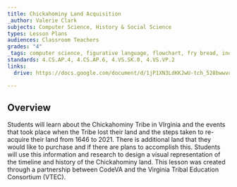 ```yaml
---
title: Chickahominy Land Acquisition
_author: Valerie Clark
subjects: Computer Science, History & Social Science
types: Lesson Plans
audiences: Classroom Teachers
grades: "4"
_tags: computer science, figurative language, flowchart, fry bread, indigenous, metaphor, native american, simile, virginia studies
standards: 4.CS.AP.4, 4.CS.AP.6, 4.VS.SK.0, 4.VS.VP.2
links:
  drive: https://docs.google.com/document/d/1jP1XN3LdKKJwU-tch_528bwwvdt5uXHkjyaxzDucufM/edit?usp=drive_link

---
```


## Overview

Students will learn about the Chickahominy Tribe in VIrginia and the events that took place when the Tribe lost their land and the steps taken to re-acquire their land from 1646 to 2021. There is additional land that they would like to purchase and if there are plans to accomplish this. Students will use this information and research to design a visual representation of the timeline and history of the Chickahominy land. This lesson was created through a partnership between CodeVA and the Virginia Tribal Education Consortium (VTEC). 
